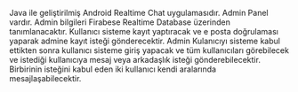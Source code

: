  Java ile geliştirilmiş Android Realtime Chat uygulamasıdır.
 Admin Panel vardır. Admin bilgileri Firabese Realtime Database üzerinden tanımlanacaktır.
 Kullanıcı sisteme kayıt yaptıracak ve e posta doğrulaması yaparak admine kayıt isteği gönderecektir.
 Admin Kulanıcıyı sisteme kabul ettikten sonra kullanıcı sisteme giriş yapacak ve tüm kullanıcıları görebilecek ve istediği kullanıcıya mesaj veya arkadaşlık isteği  gönderebilecektir.
 Birbirinin isteğini kabul eden iki kullanıcı kendi aralarında mesajlaşabilecektir.
